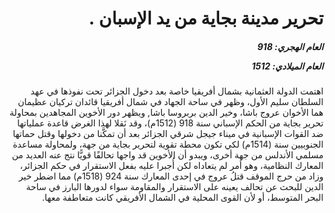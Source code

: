 <h1 dir="rtl">تحرير مدينة بجاية من يد الإسبان .</h1>

<h5 dir="rtl">العام الهجري:  918

العام الميلادي: 1512

</h5>

<p dir="rtl">اهتمت الدولة العثمانية بشمال أفريقيا خاصة بعد دخول الجزائر تحت نفوذها في عهد السلطان سليم الأول، وظهر في ساحة الجهاد في شمال أفريقيا قائدان تركيان عظيمان هما الأخوان عروج باشا، وخير الدين بربروسا باشا, ويظهر دور الأخوين المجاهدين بمحاولة تحرير بجاية من الحكم الإسباني سنة 918 (1512م)، وقد نَقلا لهذا الغرض قاعدة عملياتها ضد القوات الإسبانية في ميناء جيجل شرقي الجزائر بعد أن تمكَّنا من دخولها وقتل حماتها الجنوبيين سنة (1514م) لكي تكون محطة تقوية لتحرير بجاية من جهة، ولمحاولة مساعدة مسلمي الأندلس من جهة أخرى، ويبدو أن الأخوين قد واجها تحالفًا قويًّا نتج عنه العديد من المعارك النظامية، وهو أمر لم يتعاداه لكن أُجبرا عليه بفعل الاستقرار في حكم الجزائر، وزاد من حرج الموقف قتلُ عروج في إحدى المعارك سنة 924 (1518م) مما اضطر خير الدين للبحث عن تحالف يعينه على الاستقرار والمقاومة سواء لدورها البارز في ساحة البحر المتوسط، أو لأن القوى المحلية في الشمال الأفريقي كانت متعاطفة معها.</p></br>
